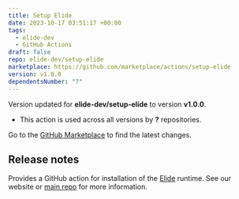 ```yaml
---
title: Setup Elide
date: 2023-10-17 03:51:17 +00:00
tags:
  - elide-dev
  - GitHub Actions
draft: false
repo: elide-dev/setup-elide
marketplace: https://github.com/marketplace/actions/setup-elide
version: v1.0.0
dependentsNumber: "?"
---
```



Version updated for **elide-dev/setup-elide** to version **v1.0.0**.
- This action is used across all versions by **?** repositories.

Go to the [GitHub Marketplace](https://github.com/marketplace/actions/setup-elide) to find the latest changes.

## Release notes

Provides a GitHub action for installation of the [Elide](https://elide.dev) runtime. See our website or [main repo](https://github.com/elide-dev/elide) for more information.
